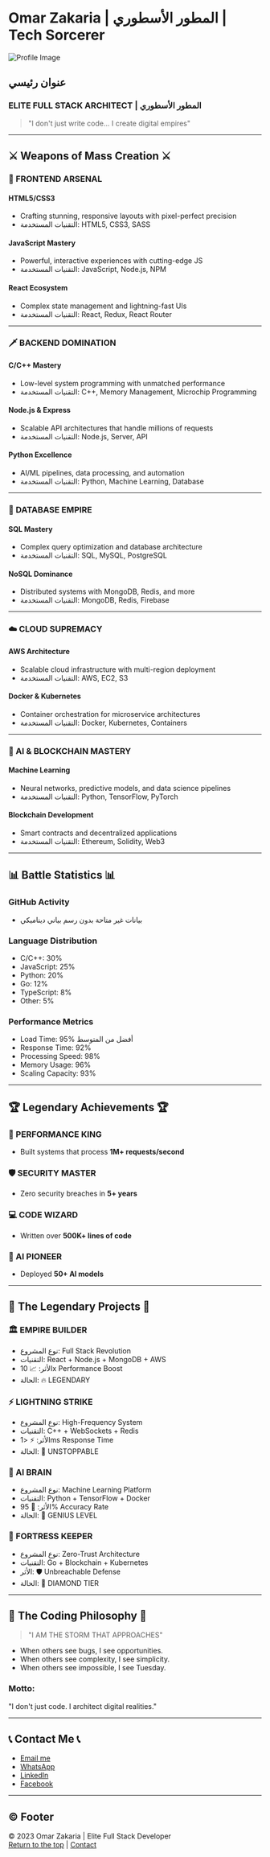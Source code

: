 # Omar Zakaria | المطور الأسطوري | Tech Sorcerer

![Profile Image](https://cdn1.genspark.ai/user-upload-image/gpt_image_edited/da163736-023e-4fd5-99c0-1fe3f8bafc5f )

## عنوان رئيسي
### ELITE FULL STACK ARCHITECT | المطور الأسطوري

> "I don't just write code... I create digital empires"

---

## ⚔️ Weapons of Mass Creation ⚔️

### 🔫 FRONTEND ARSENAL

#### HTML5/CSS3
- Crafting stunning, responsive layouts with pixel-perfect precision
- التقنيات المستخدمة: HTML5, CSS3, SASS

#### JavaScript Mastery
- Powerful, interactive experiences with cutting-edge JS
- التقنيات المستخدمة: JavaScript, Node.js, NPM

#### React Ecosystem
- Complex state management and lightning-fast UIs
- التقنيات المستخدمة: React, Redux, React Router

---

### 🗡️ BACKEND DOMINATION

#### C/C++ Mastery
- Low-level system programming with unmatched performance
- التقنيات المستخدمة: C++, Memory Management, Microchip Programming

#### Node.js & Express
- Scalable API architectures that handle millions of requests
- التقنيات المستخدمة: Node.js, Server, API

#### Python Excellence
- AI/ML pipelines, data processing, and automation
- التقنيات المستخدمة: Python, Machine Learning, Database

---

### 🏰 DATABASE EMPIRE

#### SQL Mastery
- Complex query optimization and database architecture
- التقنيات المستخدمة: SQL, MySQL, PostgreSQL

#### NoSQL Dominance
- Distributed systems with MongoDB, Redis, and more
- التقنيات المستخدمة: MongoDB, Redis, Firebase

---

### ☁️ CLOUD SUPREMACY

#### AWS Architecture
- Scalable cloud infrastructure with multi-region deployment
- التقنيات المستخدمة: AWS, EC2, S3

#### Docker & Kubernetes
- Container orchestration for microservice architectures
- التقنيات المستخدمة: Docker, Kubernetes, Containers

---

### 🤖 AI & BLOCKCHAIN MASTERY

#### Machine Learning
- Neural networks, predictive models, and data science pipelines
- التقنيات المستخدمة: Python, TensorFlow, PyTorch

#### Blockchain Development
- Smart contracts and decentralized applications
- التقنيات المستخدمة: Ethereum, Solidity, Web3

---

## 📊 Battle Statistics 📊

### GitHub Activity
- بيانات غير متاحة بدون رسم بياني ديناميكي

### Language Distribution
- C/C++: 30%
- JavaScript: 25%
- Python: 20%
- Go: 12%
- TypeScript: 8%
- Other: 5%

### Performance Metrics
- Load Time: 95% أفضل من المتوسط
- Response Time: 92%
- Processing Speed: 98%
- Memory Usage: 96%
- Scaling Capacity: 93%

---

## 🏆 Legendary Achievements 🏆

### 🚀 PERFORMANCE KING
- Built systems that process **1M+ requests/second**

### 🛡️ SECURITY MASTER
- Zero security breaches in **5+ years**

### 💻 CODE WIZARD
- Written over **500K+ lines of code**

### 🧠 AI PIONEER
- Deployed **50+ AI models**

---

## 🌟 The Legendary Projects 🌟

### 🏛️ EMPIRE BUILDER
- نوع المشروع: Full Stack Revolution
- التقنيات: React + Node.js + MongoDB + AWS
- الأثر: 📈 10x Performance Boost
- الحالة: 🔥 LEGENDARY

### ⚡ LIGHTNING STRIKE
- نوع المشروع: High-Frequency System
- التقنيات: C++ + WebSockets + Redis
- الأثر: ⚡ <1ms Response Time
- الحالة: 🚀 UNSTOPPABLE

### 🤖 AI BRAIN
- نوع المشروع: Machine Learning Platform
- التقنيات: Python + TensorFlow + Docker
- الأثر: 🧠 95% Accuracy Rate
- الحالة: 🎯 GENIUS LEVEL

### 🔐 FORTRESS KEEPER
- نوع المشروع: Zero-Trust Architecture
- التقنيات: Go + Blockchain + Kubernetes
- الأثر: 🛡️ Unbreachable Defense
- الحالة: 💎 DIAMOND TIER

---

## 🔮 The Coding Philosophy 🔮

> "I AM THE STORM THAT APPROACHES"

- When others see bugs, I see opportunities.
- When others see complexity, I see simplicity.
- When others see impossible, I see Tuesday.

### Motto:
"I don't just code. I architect digital realities."

---

## 📞 Contact Me 📞

- [Email me](mailto:ozakria955@gmail.com)
- [WhatsApp](https://wa.me/201030435987 )
- [LinkedIn](https://www.linkedin.com/in/omar-zakria-ab44b3362 )
- [Facebook](https://www.facebook.com/?locale=ar_AR )

---

## © Footer

© 2023 Omar Zakaria | Elite Full Stack Developer  
[Return to the top](#top) | [Contact](mailto:ozakria955@gmail.com)
